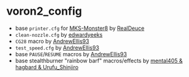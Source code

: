 # voron2_config

- base `printer.cfg` for [MKS-Monster8](https://github.com/makerbase-mks/MKS-Monster8) by
  [RealDeuce](https://github.com/VoronDesign/VoronUsers/blob/master/firmware_configurations/klipper/RealDeuce/MKS-Makerbase/Monster8_v1.0_003/Voron2_Monster8_Config.cfg)
- `clean-nozzle.cfg` by [edwardyeeks](https://github.com/VoronDesign/VoronUsers/blob/master/orphaned_mods/printer_mods/edwardyeeks/Decontaminator_Purge_Bucket_%26_Nozzle_Scrubber/Macros/nozzle_scrub.cfg)
- `CG28` macro by [AndrewEllis93](https://ellis3dp.com/Print-Tuning-Guide/articles/useful_macros/conditional_homing.html)
- `test_speed.cfg` by [AndrewEllis93](https://github.com/AndrewEllis93/Print-Tuning-Guide/blob/main/macros/TEST_SPEED.cfg)
- base `PAUSE`/`RESUME` macros by [AndrewEllis93](https://ellis3dp.com/Print-Tuning-Guide/articles/useful_macros/pause_resume_filament.html#pause--resume)
- base stealthburner "rainbow barf" macros/effects by [mental405 & hagbard & Urufu_Shinjiro](https://github.com/julianschill/klipper-led_effect/blob/master/examples/Voron_Stealthburner/stealthburner_led_effects_barf.cfg)

